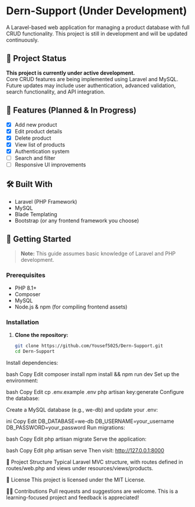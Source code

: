 # Dern-Support (Under Development)

A Laravel-based web application for managing a product database with full CRUD functionality. This project is still in development and will be updated continuously.

## 🚧 Project Status

**This project is currently under active development.**  
Core CRUD features are being implemented using Laravel and MySQL. Future updates may include user authentication, advanced validation, search functionality, and API integration.

## 📌 Features (Planned & In Progress)

- [x] Add new product
- [x] Edit product details
- [x] Delete product
- [x] View list of products
- [x] Authentication system
- [ ] Search and filter
- [ ] Responsive UI improvements

## 🛠️ Built With

- Laravel (PHP Framework)
- MySQL
- Blade Templating
- Bootstrap (or any frontend framework you choose)

## 🧰 Getting Started

> **Note:** This guide assumes basic knowledge of Laravel and PHP development.

### Prerequisites

- PHP 8.1+
- Composer
- MySQL
- Node.js & npm (for compiling frontend assets)

### Installation

1. **Clone the repository:**

   ```bash
   git clone https://github.com/Yousef5025/Dern-Support.git
   cd Dern-Support
Install dependencies:

bash
Copy
Edit
composer install
npm install && npm run dev
Set up the environment:

bash
Copy
Edit
cp .env.example .env
php artisan key:generate
Configure the database:

Create a MySQL database (e.g., we-db) and update your .env:

ini
Copy
Edit
DB_DATABASE=we-db
DB_USERNAME=your_username
DB_PASSWORD=your_password
Run migrations:

bash
Copy
Edit
php artisan migrate
Serve the application:

bash
Copy
Edit
php artisan serve
Then visit: http://127.0.0.1:8000

🔧 Project Structure
Typical Laravel MVC structure, with routes defined in routes/web.php and views under resources/views/products.

📄 License
This project is licensed under the MIT License.

🙋‍♂️ Contributions
Pull requests and suggestions are welcome. This is a learning-focused project and feedback is appreciated!
